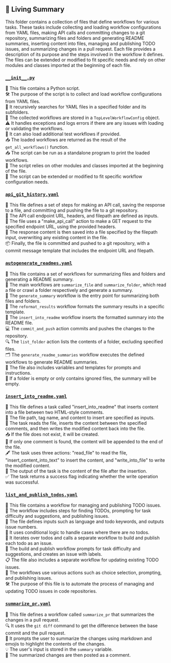 

<!-- Living README Summary -->
## 🌳 Living Summary

This folder contains a collection of files that define workflows for various tasks. These tasks include collecting and loading workflow configurations from YAML files, making API calls and committing changes to a git repository, summarizing files and folders and generating README summaries, inserting content into files, managing and publishing TODO issues, and summarizing changes in a pull request. Each file provides a description of its purpose and the steps involved in the workflow it defines. The files can be extended or modified to fit specific needs and rely on other modules and classes imported at the beginning of each file.


### [`__init__.py`](https://github.com/irgolic/AutoPR/blob/b2b4a5bd4e292eda4c0821413a3477a310eca6b8/./autopr/workflows/__init__.py)

📝 This file contains a Python script.  
🛠️ The purpose of the script is to collect and load workflow configurations from YAML files.  
📂 It recursively searches for YAML files in a specified folder and its subfolders.  
📝 The collected workflows are stored in a `TopLevelWorkflowConfig` object.  
⚠️ It handles exceptions and logs errors if there are any issues with loading or validating the workflows.  
🔄 It can also load additional test workflows if provided.  
📥 The loaded workflows are returned as the result of the `get_all_workflows()` function.  
📥 The script can be run as a standalone program to print the loaded workflows.  
📂 The script relies on other modules and classes imported at the beginning of the file.  
🚀 The script can be extended or modified to fit specific workflow configuration needs.  


### [`api_git_history.yaml`](https://github.com/irgolic/AutoPR/blob/b2b4a5bd4e292eda4c0821413a3477a310eca6b8/./autopr/workflows/api_git_history.yaml)

📝 This file defines a set of steps for making an API call, saving the response to a file, and committing and pushing the file to a git repository.  
🔗 The API call endpoint URL, headers, and filepath are defined as inputs.  
🔀 The file uses a "make_api_call" action to make a GET request to the specified endpoint URL, using the provided headers.  
📄 The response content is then saved into a file specified by the filepath input, overwriting any existing content in the file.  
📦 Finally, the file is committed and pushed to a git repository, with a commit message template that includes the endpoint URL and filepath.  


### [`autogenerate_readmes.yaml`](https://github.com/irgolic/AutoPR/blob/b2b4a5bd4e292eda4c0821413a3477a310eca6b8/./autopr/workflows/autogenerate_readmes.yaml)

📝 This file contains a set of workflows for summarizing files and folders and generating a README summary.    
💼 The main workflows are `summarize_file` and `summarize_folder`, which read a file or crawl a folder respectively and generate a summary.    
📂 The `generate_summary` workflow is the entry point for summarizing both files and folders.    
🌳 The `reformat_results` workflow formats the summary results in a specific template.    
📝 The `insert_into_readme` workflow inserts the formatted summary into the README file.    
💻 The `commit_and_push` action commits and pushes the changes to the repository.    
🔍 The `list_folder` action lists the contents of a folder, excluding specified files.    
🗂️ The `generate_readme_summaries` workflow executes the defined workflows to generate README summaries.    
📄 The file also includes variables and templates for prompts and instructions.    
📂 If a folder is empty or only contains ignored files, the summary will be empty.  


### [`insert_into_readme.yaml`](https://github.com/irgolic/AutoPR/blob/b2b4a5bd4e292eda4c0821413a3477a310eca6b8/./autopr/workflows/insert_into_readme.yaml)

📝 This file defines a task called "insert_into_readme" that inserts content into a file between two HTML-style comments.  
📂 The file path, tag name, and content to insert are specified as inputs.  
💾 The task reads the file, inserts the content between the specified comments, and then writes the modified content back into the file.  
📥 If the file does not exist, it will be created.  
📑 If only one comment is found, the content will be appended to the end of the file.  
🖋️ The task uses three actions: "read_file" to read the file, "insert_content_into_text" to insert the content, and "write_into_file" to write the modified content.  
📄 The output of the task is the content of the file after the insertion.  
✅ The task returns a success flag indicating whether the write operation was successful.  


### [`list_and_publish_todos.yaml`](https://github.com/irgolic/AutoPR/blob/b2b4a5bd4e292eda4c0821413a3477a310eca6b8/./autopr/workflows/list_and_publish_todos.yaml)

📄 This file contains a workflow for managing and publishing TODO issues.  
🔄 The workflow includes steps for finding TODOs, prompting for task difficulty and suggestions, and publishing issues.  
📝 The file defines inputs such as language and todo keywords, and outputs issue numbers.  
🔀 It uses conditional logic to handle cases where there are no todos.  
🔁 It iterates over todos and calls a separate workflow to build and publish each todo as an issue.  
📌 The build and publish workflow prompts for task difficulty and suggestions, and creates an issue with labels.  
📋 The file also includes a separate workflow for updating existing TODO issues.  
🧩 The workflows use various actions such as choice selection, prompting, and publishing issues.  
🛠️ The purpose of this file is to automate the process of managing and updating TODO issues in code repositories.  


### [`summarize_pr.yaml`](https://github.com/irgolic/AutoPR/blob/b2b4a5bd4e292eda4c0821413a3477a310eca6b8/./autopr/workflows/summarize_pr.yaml)

📝 This file defines a workflow called `summarize_pr` that summarizes the changes in a pull request.  
🔍 It uses the `git diff` command to get the difference between the base commit and the pull request.  
💬 It prompts the user to summarize the changes using markdown and emojis to highlight the contents of the changes.  
💡 The user's input is stored in the `summary` variable.  
💬 The summarized changes are then posted as a comment.  

<!-- Living README Summary -->